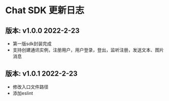 # Chat SDK 更新日志
## 版本: v1.0.0 2022-2-23  
- 第一版sdk封装完成
- 支持创建通讯实例，注册用户，用户登录，登出，监听注册，发送文本、图片消息  
## 版本: v1.0.1 2022-2-23  
- 修改入口文件路径
- 添加eslint
